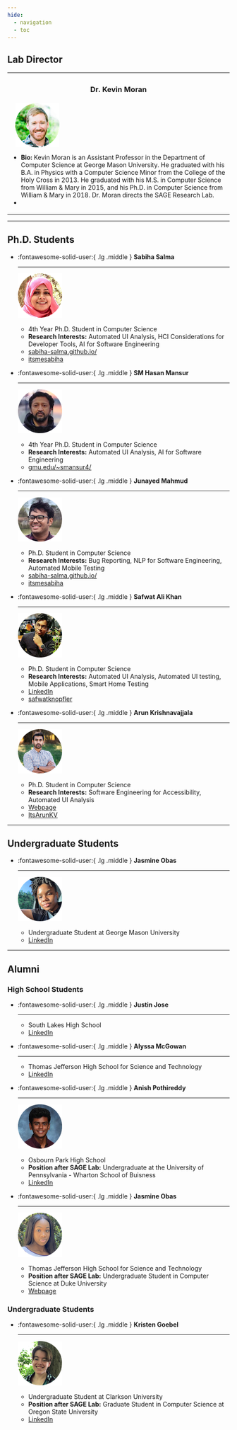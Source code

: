 ```yaml
---
hide:
  - navigation 
  - toc        
---
```


<script src="//code.iconify.design/1/1.0.6/iconify.min.js"></script>


## Lab Director

<table width="600px">
	<tr>
		<th width="50%"> <h3>Dr. Kevin Moran</h3> </th>
	</tr>
	<tr>
		<td width="600px">
			&nbsp;&nbsp; <img style="vertical-align:middle" src="../images/kevin.png">
			<ul>
				<li><b>Bio:</b> Kevin Moran is an Assistant Professor in the Department of Computer Science at George Mason University.  He graduated with his B.A. in Physics with a Computer Science Minor from the College of the Holy Cross in 2013. He graduated with his M.S. in Computer Science from William & Mary in 2015, and his Ph.D. in Computer Science from William & Mary in 2018. Dr. Moran directs the SAGE Research Lab.</li>
  				<li><a href="https://www.kpmoran.com"><span class="iconify" data-align="bottom" data-width="26" data-height="26" data-icon="bx:bxs-home" data-inline="false"></span></a>&nbsp;&nbsp;
  				<a href="https://twitter.com/kevpmo"><span class="iconify" data-align="bottom" data-width="26" data-height="26" data-icon="akar-icons:twitter-fill" data-inline="false"></span></a>&nbsp;&nbsp;
  				<a href="https://scholar.google.com/citations?user=CllWHUcAAAAJ&hl=en&gmla=AJsN-F78UepV0Z898WH2A0mfcnlI9zEgUSCK0ayjTjMDF7dgPL3vThX8UaBv6rYew576mmMsSow7N_8ZCVXG_vRZ3HHAoiU3Nt8MMFjR7yt78D4zLQK8GjKyO93tYocfbX54VSTN9Kac"><span class="iconify" data-align="bottom" data-width="26" data-height="26" data-icon="simple-icons:googlescholar" data-inline="false"></span></a>&nbsp;&nbsp;
  				<a href="https://gitlab.com/kpmoran"><span class="iconify" data-align="bottom" data-width="26" data-height="26" data-icon="cib:gitlab" data-inline="false"></span></a>&nbsp;&nbsp;
  				<a href="https://github.com/kpmoran"><span class="iconify" data-align="bottom" data-width="24" data-height="24" data-icon="ant-design:github-filled" data-inline="false"></span></a></li>
  			<ul>
		</td>
	</tr>
</table>

-------------------

## Ph.D. Students

<div class="grid cards" markdown>

-   :fontawesome-solid-user:{ .lg .middle } __Sabiha Salma__

    ---
    
	![Sabiha Headshot](../images/sabiha.png)
	
    *  4th Year Ph.D. Student in Computer Science
    *  **Research Interests:** Automated UI Analysis, HCI Considerations for Developer Tools, AI for Software Engineering
    *  <span class="iconify" data-align="bottom" data-width="11" data-height="11" data-icon="el:home-alt" data-inline="false"></span> <a href="https://sabiha-salma.github.io/">sabiha-salma.github.io/</a>
    *  <span class="iconify" data-align="bottom" data-width="12" data-height="12" data-icon="logos:twitter" data-inline="false"></span> <a href="https://twitter.com/itsmesabiha">itsmesabiha</a>

-   :fontawesome-solid-user:{ .lg .middle } __SM Hasan Mansur__

    ---
    
	![Hasan Headshot](../images/hasan.png)
	
    *  4th Year Ph.D. Student in Computer Science
    *  **Research Interests:** Automated UI Analysis, AI for Software Engineering
    *  <span class="iconify" data-align="bottom" data-width="11" data-height="11" data-icon="el:home-alt" data-inline="false"></span> <a href="http://mason.gmu.edu/~smansur4/">gmu.edu/~smansur4/</a>

-   :fontawesome-solid-user:{ .lg .middle } __Junayed Mahmud__

    ---
    
	![Junayed Headshot](../images/junayed.png)
	
    *  Ph.D. Student in Computer Science
    *  **Research Interests:** Bug Reporting, NLP for Software Engineering, Automated Mobile Testing
    *  <span class="iconify" data-align="bottom" data-width="11" data-height="11" data-icon="el:home-alt" data-inline="false"></span> <a href="https://sabiha-salma.github.io/">sabiha-salma.github.io/</a>
    *  <span class="iconify" data-align="bottom" data-width="12" data-height="12" data-icon="logos:twitter" data-inline="false"></span> <a href="https://twitter.com/itsmesabiha">itsmesabiha</a>

-   :fontawesome-solid-user:{ .lg .middle } __Safwat Ali Khan__

    ---
    
	![Safwat Headshot](../images/safwat.png)
	
    *  Ph.D. Student in Computer Science
    *  **Research Interests:** Automated UI Analysis, Automated UI testing, Mobile Applications, Smart Home Testing
    *  <span class="iconify" data-align="bottom" data-width="11" data-height="11" data-icon="el:home-alt" data-inline="false"></span> <a href="https://www.linkedin.com/in/safwat-ali-khan">LinkedIn</a>
    *  <span class="iconify" data-align="bottom" data-width="12" data-height="12" data-icon="logos:twitter" data-inline="false"></span> <a href="https://twitter.com/safwatknopfler">safwatknopfler</a>

-   :fontawesome-solid-user:{ .lg .middle } __Arun Krishnavajjala__

    ---
    
	![Arun Headshot](../images/arun.png)
	
    *  Ph.D. Student in Computer Science
    *  **Research Interests:** Software Engineering for Accessibility, Automated UI Analysis
    *  <span class="iconify" data-align="bottom" data-width="11" data-height="11" data-icon="el:home-alt" data-inline="false"></span> <a href="http://arunkv.com/">Webpage</a>
    *  <span class="iconify" data-align="bottom" data-width="12" data-height="12" data-icon="logos:twitter" data-inline="false"></span> <a href="https://twitter.com/ItsArunKV">ItsArunKV</a>

</div>

-------------------

## Undergraduate Students

<div class="grid cards" markdown>

-   :fontawesome-solid-user:{ .lg .middle } __Jasmine Obas__

    ---
    
	![Jas Headshot](../images/jas.png)
	
    *  Undergraduate Student at George Mason University
    *  <span class="iconify" data-align="bottom" data-width="11" data-height="11" data-icon="el:home-alt" data-inline="false"></span> <a href="https://www.linkedin.com/in/jasmine-obas-burdette/">LinkedIn</a>

</div>

<!---## High School Students--->

-------------------
## Alumni

### High School Students

<div class="grid cards" markdown>

-   :fontawesome-solid-user:{ .lg .middle } __Justin Jose__

    ---
    
    *  South Lakes High School
    *  <span class="iconify" data-align="bottom" data-width="11" data-height="11" data-icon="el:home-alt" data-inline="false"></span> <a href="https://www.linkedin.com/in/jasmine-obas-burdette/">LinkedIn</a>


-   :fontawesome-solid-user:{ .lg .middle } __Alyssa McGowan__

    ---
    
    *  Thomas Jefferson High School for Science and Technology
    *  <span class="iconify" data-align="bottom" data-width="11" data-height="11" data-icon="el:home-alt" data-inline="false"></span> <a href="https://www.linkedin.com/in/jasmine-obas-burdette/">LinkedIn</a>

-   :fontawesome-solid-user:{ .lg .middle } __Anish Pothireddy__

    ---
    
	![Anish Headshot](./images/anish.png)
	
    *  Osbourn Park High School
    *  **Position after SAGE Lab:** Undergraduate at the University of Pennsylvania - Wharton School of Buisness
    *  <span class="iconify" data-align="bottom" data-width="11" data-height="11" data-icon="el:home-alt" data-inline="false"></span> <a href="https://www.linkedin.com/in/anish-c-pothireddy/">LinkedIn</a>

-   :fontawesome-solid-user:{ .lg .middle } __Jasmine Obas__

    ---
    
	![Dami Headshot](../images/dami.png)
	
    *  Thomas Jefferson High School for Science and Technology
    *  **Position after SAGE Lab:** Undergraduate Student in Computer Science at Duke University
    *  <span class="iconify" data-align="bottom" data-width="11" data-height="11" data-icon="el:home-alt" data-inline="false"></span> <a href="https://damilolaawofisayo.me">Webpage</a>
   
</div>

### Undergraduate Students

<div class="grid cards" markdown>

-   :fontawesome-solid-user:{ .lg .middle } __Kristen Goebel__

    ---
    
	![Kristen Headshot](../images/kristen.png)
	
    *  Undergraduate Student at Clarkson University
    *  **Position after SAGE Lab:** Graduate Student in Computer Science at Oregon State University
    *  <span class="iconify" data-align="bottom" data-width="11" data-height="11" data-icon="el:home-alt" data-inline="false"></span> <a href="http://linkedin.com/in/kgoeb">LinkedIn</a>

</div>